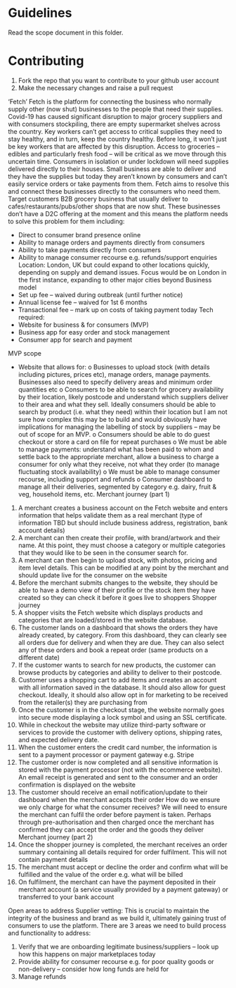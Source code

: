 # Guidelines

Read the scope document in this folder.

# Contributing

1. Fork the repo that you want to contribute to your github user account
2. Make the necessary changes and raise a pull request

‘Fetch’ 
Fetch is the platform for connecting the business who normally supply other (now shut) businesses to the people that need their supplies. Covid-19 has caused significant disruption to major grocery suppliers and with consumers stockpiling, there are empty supermarket shelves across the country. Key workers can’t get access to critical supplies they need to stay healthy, and in turn, keep the country healthy. Before long, it won’t just be key workers that are affected by this disruption. 
Access to groceries – edibles and particularly fresh food – will be critical as we move through this uncertain time. Consumers in isolation or under lockdown will need supplies delivered directly to their houses. Small business are able to deliver and they have the supplies but today they aren’t known by consumers and can’t easily service orders or take payments from them. Fetch aims to resolve this and connect these businesses directly to the consumers who need them.   
Target customers
B2B grocery business that usually deliver to cafes/restaurants/pubs/other shops that are now shut. These businesses don’t have a D2C offering at the moment and this means the platform needs to solve this problem for them including: 
-	Direct to consumer brand presence online 
-	Ability to manage orders and payments directly from consumers
-	Ability to take payments directly from consumers 
-	Ability to manage consumer recourse e.g. refunds/support enquiries 
Location: London, UK but could expand to other locations quickly, depending on supply and demand issues. Focus would be on London in the first instance, expanding to other major cities beyond 
Business model 
-	Set up fee – waived during outbreak (until further notice) 
-	Annual license fee – waived for 1st 6 months 
-	Transactional fee – mark up on costs of taking payment today 
Tech required: 
-	Website for business & for consumers (MVP)
-	Business app for easy order and stock management 
-	Consumer app for search and payment 


MVP scope 
-	Website that allows for: 
o	Businesses to upload stock (with details including pictures, prices etc), manage orders, manage payments. Businesses also need to specify delivery areas and minimum order quantities etc 
o	Consumers to be able to search for grocery availability by their location, likely postcode and understand which suppliers deliver to their area and what they sell. Ideally consumers should be able to search by product (i.e. what they need) within their location but I am not sure how complex this may be to build and would obviously have implications for managing the labelling of stock by suppliers – may be out of scope for an MVP. 
o	Consumers should be able to do guest checkout or store a card on file for repeat purchases 
o	We must be able to manage payments: understand what has been paid to whom and settle back to the appropriate merchant, allow a business to charge a consumer for only what they receive, not what they order (to manage fluctuating stock availability) 
o	We must be able to manage consumer recourse, including support and refunds
o	Consumer dashboard to manage all their deliveries, segmented by category e.g. dairy, fruit & veg, household items, etc. 
Merchant journey (part 1)
1.	A merchant creates a business account on the Fetch website and enters information that helps validate them as a real merchant (type of information TBD but should include business address, registration, bank account details) 
2.	A merchant can then create their profile, with brand/artwork and their name. At this point, they must choose a category or multiple categories that they would like to be seen in the consumer search for. 
3.	A merchant can then begin to upload stock, with photos, pricing and item level details. This can be modified at any point by the merchant and should update live for the consumer on the website
4.	Before the merchant submits changes to the website, they should be able to have a demo view of their profile or the stock item they have created so they can check it before it goes live to shoppers
Shopper journey 
1.	A shopper visits the Fetch website which displays products and categories that are loaded/stored in the website database.
2.	The customer lands on a dashboard that shows the orders they have already created, by category. From this dashboard, they can clearly see all orders due for delivery and when they are due. They can also select any of these orders and book a repeat order (same products on a different date) 
3.	If the customer wants to search for new products, the customer can browse products by categories and ability to deliver to their postcode. 
4.	Customer uses a shopping cart to add items and creates an account with all information saved in the database. It should also allow for guest checkout. Ideally, it should also allow opt in for marketing to be received from the retailer(s) they are purchasing from
5.	Once the customer is in the checkout stage, the website normally goes into secure mode displaying a lock symbol and using an SSL certificate.
6.	While in checkout the website may utilize third-party software or services to provide the customer with delivery options, shipping rates, and expected delivery date.
7.	When the customer enters the credit card number, the information is sent to a payment processor or payment gateway e.g. Stripe
8.	The customer order is now completed and all sensitive information is stored with the payment processor (not with the ecommerce website). An email receipt is generated and sent to the consumer and an order confirmation is displayed on the website 
9.	The customer should receive an email notification/update to their dashboard when the merchant accepts their order
How do we ensure we only charge for what the consumer receives? We will need to ensure the merchant can fulfil the order before payment is taken. Perhaps through pre-authorisation and then charged once the merchant has confirmed they can accept the order and the goods they deliver 
Merchant journey (part 2)
1.	Once the shopper journey is completed, the merchant receives an order summary containing all details required for order fulfilment. This will not contain payment details
2.	The merchant must accept or decline the order and confirm what will be fulfilled and the value of the order e.g. what will be billed
3.	On fulfilment, the merchant can have the payment deposited in their merchant account (a service usually provided by a payment gateway) or transferred to your bank account

Open areas to address 
Supplier vetting:
This is crucial to maintain the integrity of the business and brand as we build it, ultimately gaining trust of consumers to use the platform. There are 3 areas we need to build process and functionality to address:  
1.	Verify that we are onboarding legitimate business/suppliers – look up how this happens on major marketplaces today 
2.	Provide ability for consumer recourse e.g. for poor quality goods or non-delivery – consider how long funds are held for 
3.	Manage refunds 

